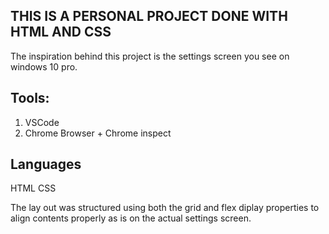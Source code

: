 ## THIS IS A PERSONAL PROJECT DONE WITH HTML AND CSS

The inspiration behind this project is the settings screen you see on windows 10 pro. 

## **Tools:**
1. VSCode
2. Chrome Browser + Chrome inspect

## **Languages**
HTML
CSS

The lay out was structured using both the grid and flex diplay properties to align contents properly as is on the actual settings screen.
